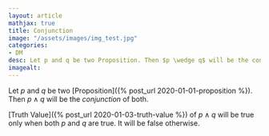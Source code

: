 ```yaml
---
layout: article
mathjax: true
title: Conjunction
image: "/assets/images/img_test.jpg"
categories:
- DM
desc: Let p and q be two Proposition. Then $p \wedge q$ will be the conjunction of both. 
imagealt: 
---
```


Let *p* and *q* be two [Proposition]({% post_url 2020-01-01-proposition %}). Then $p \wedge q$ will be the *conjunction* of both.


































































































































































































































































































































































[Truth Value]({% post_url 2020-01-03-truth-value %}) of $p \wedge q$ will be true only when both *p* and *q* are true. It will be false otherwise.
































































































































































































































































































































































